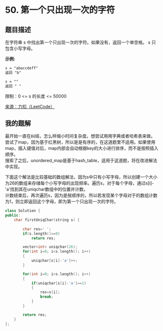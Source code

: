 # 50. 第一个只出现一次的字符
## 题目描述
在字符串 s 中找出第一个只出现一次的字符。如果没有，返回一个单空格。 s 只包含小写字母。

**示例:**
```htm
s = "abaccdeff"  
返回 "b"

s = ""  
返回 " "
```

限制：0 <= s 的长度 <= 50000

[来源：力扣（LeetCode）](https://leetcode-cn.com/problems/di-yi-ge-zhi-chu-xian-yi-ci-de-zi-fu-lcof)

## 我的题解
最开始一直在纠结，怎么样缩小时间复杂度。想尝试用用字典或者哈希表来做。  
尝试了map，因为基于红黑树，所以是是有序的，在这道题里不适用。如果使用map，插入键值对后，map内部会自动根据key的大小进行排序，而不是按照插入顺序。  
搜索了之后，unordered_map是基于hash_table，适用于这道题，将在改进解法中实现。  

下面这个解法是比较基础的数组解法，因为s中只有小写字母，所以创建一个大小为26的数组来存储每个小写字母的出现频率。遍历s，对于每个字母，通过s[i]-'a'找到其在uniqchar数组中的位置并计数。  
计数结束后，再次遍历s，因为是按顺序的，所以若发现某个字母对于的数组计数为1，则立即返回这个字母，即为第一个只出现一次的字符。
```C++
class Solution {
public:
    char firstUniqChar(string s) {   
        
        char res=' ';
        if(s.length()==0)
            return res;

        vector<int> uniqchar(26);
        for(int i=0; i<s.length(); i++)
        {
            uniqchar[s[i]-'a']++;
        }

        for(int i=0; i<s.length(); i++)
        {
            if(uniqchar[s[i]-'a']==1)
            {
                res=s[i];
                break;
            }
        }

        return res;
    }
};
```
